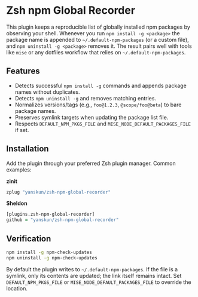 # Zsh npm Global Recorder

This plugin keeps a reproducible list of globally installed npm packages by observing your shell. Whenever you run `npm install -g <package>` the package name is appended to `~/.default-npm-packages` (or a custom file), and `npm uninstall -g <package>` removes it. The result pairs well with tools like `mise` or any dotfiles workflow that relies on `~/.default-npm-packages`.

## Features

- Detects successful `npm install -g` commands and appends package names without duplicates.
- Detects `npm uninstall -g` and removes matching entries.
- Normalizes versions/tags (e.g., `foo@1.2.3`, `@scope/foo@beta`) to bare package names.
- Preserves symlink targets when updating the package list file.
- Respects `DEFAULT_NPM_PKGS_FILE` and `MISE_NODE_DEFAULT_PACKAGES_FILE` if set.

## Installation

Add the plugin through your preferred Zsh plugin manager. Common examples:

**zinit**

```zsh
zplug "yanskun/zsh-npm-global-recorder"
```

**Sheldon**

```zsh
[plugins.zsh-npm-global-recorder]
github = "yanskun/zsh-npm-global-recorder"
```

## Verification

```zsh
npm install -g npm-check-updates
npm uninstall -g npm-check-updates
```

By default the plugin writes to `~/.default-npm-packages`. If the file is a symlink, only its contents are updated; the link itself remains intact. Set `DEFAULT_NPM_PKGS_FILE` or `MISE_NODE_DEFAULT_PACKAGES_FILE` to override the location.
